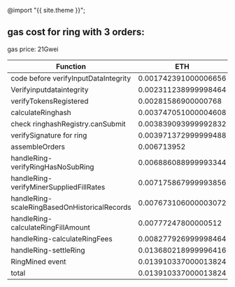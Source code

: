 ---
---

@import "{{ site.theme }}";

## gas cost for ring with 3 orders:  
   gas price: 21Gwei
    
| Function                                       |        ETH           |
| ------                                         | ------               |
| code before verifyInputDataIntegrity           | 0.001742391000006656 |
| Verifyinputdataintegrity                       | 0.002311238999998464 |
| verifyTokensRegistered                         | 0.00281586900000768  |
| calculateRinghash                              | 0.003747051000004608 |
| check ringhashRegistry.canSubmit               | 0.003839093999992832 |
| verifySignature for ring                       | 0.003971372999999488 |
| assembleOrders                                 | 0.006713952          |
| handleRing-verifyRingHasNoSubRing              | 0.006886088999993344 |
| handleRing-verifyMinerSuppliedFillRates        | 0.007175867999993856 |
| handleRing-scaleRingBasedOnHistoricalRecords   | 0.007673106000003072 |
| handleRing-calculateRingFillAmount             | 0.00777247800000512  |
| handleRing-calculateRingFees                   | 0.008277926999998464 |
| handleRing-settleRing                          | 0.013680218999996416 |
| RingMined event                                | 0.013910337000013824 |
| total                                          | 0.013910337000013824 |
    